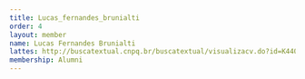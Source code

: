 ```yaml
---
title: Lucas_fernandes_brunialti
order: 4
layout: member
name: Lucas Fernandes Brunialti
lattes: http://buscatextual.cnpq.br/buscatextual/visualizacv.do?id=K4409823P4
membership: Alumni
---
```


